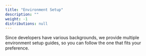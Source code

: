 ```yaml
---
title: "Environment Setup"
description: ""
weight: -1
distributions: null
---
```


Since developers have various backgrounds, we provide multiple environment setup guides, so you can follow the one that fits your preference.
